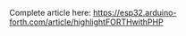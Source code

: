 Complete article here: 
<a href="https://esp32.arduino-forth.com/article/highlightFORTHwithPHP">https://esp32.arduino-forth.com/article/highlightFORTHwithPHP</a>
